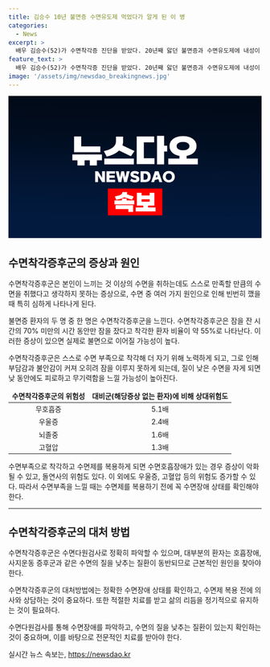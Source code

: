 ```yaml
---
title: 김승수 10년 불면증 수면유도제 먹었다가 알게 된 이 병
categories:
  - News
excerpt: >
  배우 김승수(52)가 수면착각증 진단을 받았다. 20년째 앓던 불면증과 수면유도제에 내성이 생겨 수면 장애에 시달리고 있다고 고백했다. 수면착각증후군은 본인이 느끼는 것 이상의 수면을 취하는데도 만족하지 못하는 증상으로, 불면증과도 연관이 있다. 수면착각증후군은 수면다원검사로 파악할 수 있으며, 수면제를 과다복용하면 돌연사의 위험도 있다. 따라서 수면 장애를 정확히 확인하고 복용해야 한다.
feature_text: >
  배우 김승수(52)가 수면착각증 진단을 받았다. 20년째 앓던 불면증과 수면유도제에 내성이 생겨 수면 장애에 시달리고 있다고 고백했다. 수면착각증후군은 본인이 느끼는 것 이상의 수면을 취하는데도 만족하지 못하는 증상으로, 불면증과도 연관이 있다. 수면착각증후군은 수면다원검사로 파악할 수 있으며, 수면제를 과다복용하면 돌연사의 위험도 있다. 따라서 수면 장애를 정확히 확인하고 복용해야 한다.
image: '/assets/img/newsdao_breakingnews.jpg'
---
```


<p><img src="/assets/img/newsdao_breakingnews.jpg" alt="bookingtag 속보" /></p>

<h2 data-ke-size="size26">수면착각증후군의 증상과 원인</h2>

<p data-ke-size="size16">수면착각증후군은 본인이 느끼는 것 이상의 수면을 취하는데도 스스로 만족할 만큼의 수면을 취했다고 생각하지 못하는 증상으로, 수면 중 여러 가지 원인으로 인해 빈번히 깼을 때 특히 심하게 나타나게 된다.</p>

<p data-ke-size="size16">불면증 환자의 두 명 중 한 명은 수면착각증후군을 느낀다. 수면착각증후군은 잠을 잔 시간의 70% 미만의 시간 동안만 잠을 잤다고 착각한 환자 비율이 약 55%로 나타난다. 이러한 증상이 있으면 실제로 불면으로 이어질 가능성이 높다.</p>

<p data-ke-size="size16">수면착각증후군은 스스로 수면 부족으로 착각해 더 자기 위해 노력하게 되고, 그로 인해 부담감과 불안감이 커져 오히려 잠을 이루지 못하게 되는데, 질이 낮은 수면을 자게 되면 낮 동안에도 피로하고 무기력함을 느낄 가능성이 높아진다.</p>

<table>
<thead>
<tr>
<td style="text-align: center; height: 17px;"><b>수면착각증후군의 위험성</b></td>
<td style="text-align: center; height: 17px;"><b>대비군(해당증상 없는 환자)에 비해 상대위험도</b></td>
</tr>
</thead>
<tbody>
<tr>
<td style="text-align: center; height: 17px;">무호흡증</td>
<td style="text-align: center; height: 17px;">5.1배</td>
</tr>
<tr>
<td style="text-align: center; height: 17px;">우울증</td>
<td style="text-align: center; height: 17px;">2.4배</td>
</tr>
<tr>
<td style="text-align: center; height: 17px;">뇌졸중</td>
<td style="text-align: center; height: 17px;">1.6배</td>
</tr>
<tr>
<td style="text-align: center; height: 17px;">고혈압</td>
<td style="text-align: center; height: 17px;">1.3배</td>
</tr>
</tbody>
</table>

<p data-ke-size="size16">수면부족으로 착각하고 수면제를 복용하게 되면 수면호흡장애가 있는 경우 증상이 악화될 수 있고, 돌연사의 위험도 있다. 이 외에도 우울증, 고혈압 등의 위험도 증가할 수 있다. 따라서 수면부족을 느낄 때는 수면제를 복용하기 전에 꼭 수면장애 상태를 확인해야 한다.</p>

<hr>

<h2 data-ke-size="size26">수면착각증후군의 대처 방법</h2>

<p data-ke-size="size16">수면착각증후군은 수면다원검사로 정확히 파악할 수 있으며, 대부분의 환자는 호흡장애, 사지운동 증후군과 같은 수면의 질을 낮추는 질환이 동반되므로 근본적인 원인을 찾아야 한다.</p>

<p data-ke-size="size16">수면착각증후군의 대처방법에는 정확한 수면장애 상태를 확인하고, 수면제 복용 전에 의사와 상담하는 것이 중요하다. 또한 적절한 치료를 받고 삶의 리듬을 정기적으로 유지하는 것이 필요하다.</p>

<p data-ke-size="size16">수면다원검사를 통해 수면장애를 파악하고, 수면의 질을 낮추는 질환이 있는지 확인하는 것이 중요하며, 이를 바탕으로 전문적인 치료를 받아야 한다.</p>
실시간 뉴스 속보는, <a href="https://newsdao.kr" rel="dofollow">https://newsdao.kr</a>


